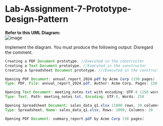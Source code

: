 # Lab-Assignment-7-Prototype-Design-Pattern

**Refer to this UML Diagram:**
<br>
![image](https://github.com/user-attachments/assets/c49aa490-6d33-4491-9773-d45630d54481)
<br>

Implement the diagram.  You must produce the following output:  Disregard the comment.

```java
Creating a PDF Document prototype. //Executed in the constructor
Creating a Text Document prototype. //Executed in the constructor
Creating a Spreadsheet Document prototype. ///Executed in the constructor

Opening PDF Document: annual_report_2024.pdf by Acme Corp (150 pages)
Type: PDF, File: annual_report_2024.pdf, Author: Acme Corp, Pages: 150

Opening Text Document: meeting_notes.txt with encoding: UTF-8 (250 words)
Type: Text, Path: meeting_notes.txt, Encoding: UTF-8, Words: 250

Opening Spreadsheet Document: sales_data_q1.xlsx (1000 rows, 20 columns)
Type: Spreadsheet, Name: sales_data_q1.xlsx, Rows: 1000, Columns: 20

Opening PDF Document: summary_report.pdf by Acme Corp (30 pages)
```

